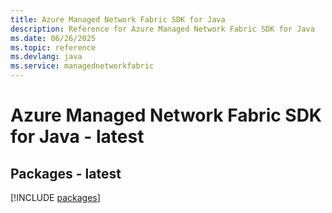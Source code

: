 ```yaml
---
title: Azure Managed Network Fabric SDK for Java
description: Reference for Azure Managed Network Fabric SDK for Java
ms.date: 06/26/2025
ms.topic: reference
ms.devlang: java
ms.service: managednetworkfabric
---
```

# Azure Managed Network Fabric SDK for Java - latest
## Packages - latest
[!INCLUDE [packages](managed-network-fabric-index.md)]